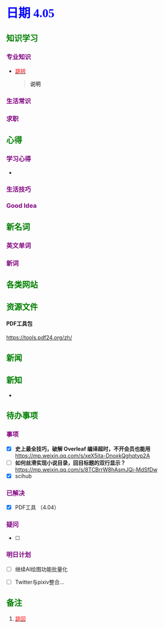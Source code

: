 ## <font color = blue face=楷体 size=6>日期 4.05 </font>

## <font color = green>知识学习 </font>
### <font color = purple>专业知识 </font>
+ <a id = "01-1">  [<font color = red>跳转</font>](#01-2)
   > <font color = o> 说明 </font>
### <font color = purple>生活常识 </font>

### <font color = purple>求职 </font>



## <font color = green>心得 </font>
### <font color = purple>学习心得 </font>
+ 
### <font color = purple>生活技巧 </font>

### <font color = purple>Good Idea </font>



## <font color = green>新名词 </font>
### <font color = purple>英文单词 </font>
### <font color = purple>新词 </font>



## <font color = green>各类网站 </font>


## <font color = green>资源文件 </font>
#### PDF工具包  
https://tools.pdf24.org/zh/

## <font color = green>新闻 </font>


## <font color = green>新知 </font>
+ 

## <font color = green>待办事项 </font>
### <font color = purple>事项 </font>
- [x] **史上最全技巧，破解 Overleaf 编译超时，不开会员也能用**  
	https://mp.weixin.qq.com/s/xeX5ita-DnoxkQghqtyp2A
- [ ] **如何丝滑实现小说目录，回目标题的双行显示？**  
	https://mp.weixin.qq.com/s/8TCBrrW8hAsmJQj-MdSfDw
- [x] scihub
### <font color = purple>已解决 </font>
- [x] PDF工具 （4.04）
### <font color = purple>疑问 </font>
- [ ] 
### <font color = purple>明日计划 </font>
- [ ]  继续AI绘图功能批量化
- [ ] Twitter与pixiv整合...


## <font color = green>备注 </font>
  1. <a id ="01-2">[<font color = red>跳回</font>](#01-1)

<!--stackedit_data:
eyJoaXN0b3J5IjpbNjIyMjIyMzU2LDE4MzM5NDE0NzIsNjIyMj
IyMzU2LDEzMDI5Mzc3OTYsMzM1NzQwNzM2LDE3Njc0NDAzMjks
LTkzOTc3NTQ0OCwxMTkwNjQ2MDY0LC0xMDIwODg1ODA2LDExNT
YwNzA3MDIsLTEwMDA3NTI1MDYsNTkzMzc5MTQ3XX0=
-->